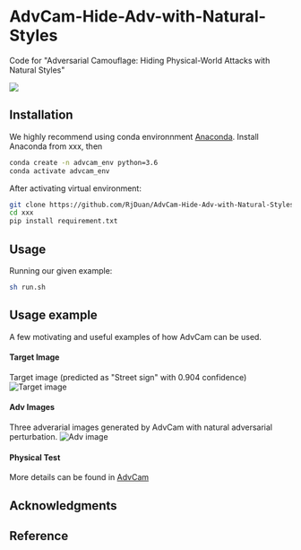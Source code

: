 # AdvCam-Hide-Adv-with-Natural-Styles

Code for "Adversarial Camouflage: Hiding Physical-World Attacks with Natural Styles"

![](header.png)

## Installation
We highly recommend using conda environnment [Anaconda](https://www.anaconda.com/distribution/).
Install Anaconda from xxx, then 

```sh
conda create -n advcam_env python=3.6
conda activate advcam_env
```
After activating virtual environment:
```sh
git clone https://github.com/RjDuan/AdvCam-Hide-Adv-with-Natural-Styles
cd xxx
pip install requirement.txt
```


## Usage
Running our given example:
```sh
sh run.sh
```
## Usage example

A few motivating and useful examples of how AdvCam can be used. 
#### Target Image
Target image (predicted as "Street sign" with 0.904 confidence)
![Target image](https://github.com/RjDuan/AdvCam-Hide-Adv-with-Natural-Styles/blob/master/results/ori_stop_sign.png)
#### Adv Images
Three adverarial images generated by AdvCam with natural adversarial perturbation.
![Adv image](https://github.com/RjDuan/AdvCam-Hide-Adv-with-Natural-Styles/blob/master/results/adv_group.png)
#### Physical Test

More details can be found in [AdvCam](https://www.youtube.com/watch?v=gk3NHY_gpvg)

## Acknowledgments



## Reference



